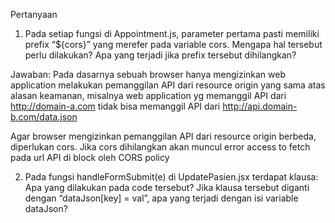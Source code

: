 Pertanyaan
1. Pada setiap fungsi di Appointment.js, parameter pertama pasti memiliki prefix
“${cors}” yang merefer pada variable cors. Mengapa hal tersebut perlu dilakukan?
Apa yang terjadi jika prefix tersebut dihilangkan?

Jawaban:
Pada dasarnya sebuah browser hanya mengizinkan web application melakukan pemanggilan API dari resource origin yang sama atas alasan keamanan, misalnya web application yg memanggil API dari http://domain-a.com tidak bisa memanggil API dari http://api.domain-b.com/data.json 

Agar browser mengizinkan pemanggilan API dari resource origin berbeda, diperlukan cors. Jika cors dihilangkan akan muncul error access to fetch pada url API di block oleh CORS policy

2. Pada fungsi handleFormSubmit(e) di UpdatePasien.jsx terdapat klausa:
Apa yang dilakukan pada code tersebut? Jika klausa tersebut diganti dengan
“dataJson[key] = val”, apa yang terjadi dengan isi variable dataJson?
